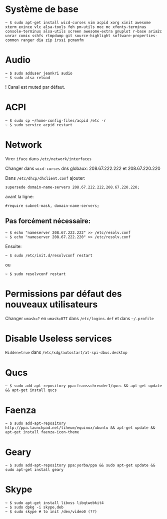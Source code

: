 # Système de base

    ~ $ sudo apt-get install wicd-curses vim acpid xorg xinit awesome xterm evince vlc alsa-tools feh pm-utils moc mc xfonts-terminus console-terminus alsa-utils screen awesome-extra gnuplot r-base aria2c unrar comix sshfs rtmpdump git source-highlight software-properties-common ranger dia zip irssi pcmanfm

# Audio

    ~ $ sudo adduser jeankri audio
    ~ $ sudo alsa reload

! Canal est muted par défaut.

# ACPI

    ~ $ sudo cp ~/home-config-files/acpid /etc -r
    ~ $ sudo service acpid restart

# Network

Virer `iface` dans `/etc/network/interfaces`

Changer dans `wicd-curses` dns globaux: 208.67.222.222 et 208.67.220.220

Dans `/etc/dhcp/dhclient.conf` ajouter: 

    supersede domain-name-servers 208.67.222.222,208.67.220.220;

avant la ligne:

    #require subnet-mask, domain-name-servers;

## Pas forcément nécessaire:

    ~ $ echo "nameserver 208.67.222.222" >> /etc/resolv.conf
    ~ $ echo "nameserver 208.67.222.220" >> /etc/resolv.conf

Ensuite:
    
    ~ $ sudo /etc/init.d/resolvconf restart 

ou

    ~ $ sudo resolvconf restart

# Permissions par défaut des nouveaux utilisateurs

  Changer `umask=?` en `umask=077` dans `/etc/logins.def` et dans `~/.profile`

# Disable Useless services

  `Hidden=true` dans `/etc/xdg/autostart/at-spi-dbus.desktop`

# Qucs

    ~ $ sudo add-apt-repository ppa:fransschreuder1/qucs && apt-get update && apt-get install qucs

# Faenza

    ~ $ sudo add-apt-repository http://ppa.launchpad.net/tiheum/equinox/ubuntu && apt-get update && apt-get install faenza-icon-theme

# Geary

    ~ $ sudo add-apt-repository ppa:yorba/ppa && sudo apt-get update && sudo apt-get install geary

# Skype

    ~ $ sudo apt-get install libxss libqtwebkit4
    ~ $ sudo dpkg -i skype.deb
    ~ $ sudo skype # to init /dev/video0 (??)
